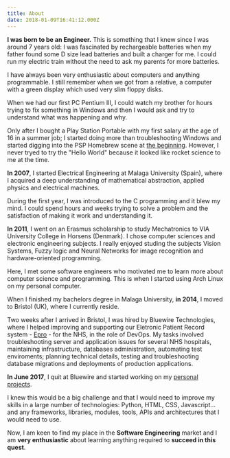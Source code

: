 ```yaml
---
title: About
date: 2018-01-09T16:41:12.000Z
---
```

**I was born to be an Engineer.**
This is something that I knew since I was around 7 years old:
I was fascinated by rechargeable batteries when my father found some D size lead batteries and built a charger for me. I could run my electric train without the need to ask my parents for more batteries. 


I have always been very enthusiastic about computers and anything programmable. I still remember when we got from a relative, a computer with a green display which used very slim floppy disks.

When we had our first PC Pentium III, I could watch my brother for hours trying to fix something in Windows and then I would ask and try to understand what was happening and why.

Only after I bought a Play Station Portable with my first salary at the age of 16 in a summer job; I started doing more than troubleshooting Windows and started digging into the PSP Homebrew scene at [the beginning](https://en.wikibooks.org/wiki/PSP/Homebrew_History#The_Beginning). However, I never tryed to try the "Hello World" because it looked like rocket science to me at the time.

**In 2007**, I started Electrical Engineering at Malaga University (Spain), where I acquired a deep understanding of mathematical abstraction, applied physics and electrical machines.

During the first year, I was introduced to the C programming and it blew my mind. I could spend hours and weeks trying to solve a problem and the satisfaction of making it work and understanding it.

**In 2011**, I went on an Erasmus scholarship to study Mechatronics to VIA University College in Horsens (Denmark). I chose computer sciences and electronic engineering subjects. I really enjoyed studing the subjects Vision Systems, Fuzzy logic and Neural Networks for image recognition and hardware-oriented programming. 

Here, I met some software engineers who motivated me to learn more about computer science and programming. This is when I started using Arch Linux on my personal computer.

When I finished my bachelors degree in Malaga University, **in 2014**, I moved to Bristol (UK), where I currently reside.

Two  weeks after I arrived in Bristol, I was hired by Bluewire Technologies, where I helped improving and supporting our Eletronic Patient Record system - [Epro](https://www.epro.com) - for the NHS, in the role of DevOps. My tasks involved troubleshooting server and application issues for several NHS hospitals, maintaining infrastructure, databases administration, automating test enviroments; planning technical details, testing and troubleshooting database migrations and  deployments of production applications. 

**In June 2017**, I quit at Bluewire and started working on my [personal projects](https://blgo.netlify.com/#projects). 

I knew this would be a big challenge and that I would need to improve my skills in a large number of technologies: Python, HTML, CSS, Javascript... and any  frameworks, libraries, modules, tools, APIs and architectures that I would need to use.

Now, I am keen to find my place in the **Software Engineering** market and I am **very enthusiastic** about learning anything required to **succeed in this quest**.
